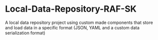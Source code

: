 # Local-Data-Repository-RAF-SK
A local data repository project using custom made components that store and load data in a specific format (JSON, YAML and a custom data serialization format)
